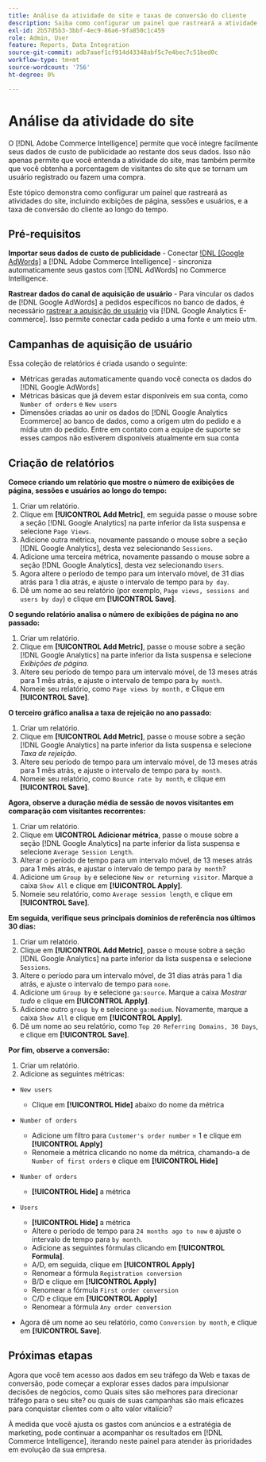 ```yaml
---
title: Análise da atividade do site e taxas de conversão do cliente
description: Saiba como configurar um painel que rastreará a atividade do site, incluindo exibições de página, sessões e usuários, e o índice de conversão do cliente ao longo do tempo.
exl-id: 2b57d5b3-3bbf-4ec9-86a6-9fa850c1c459
role: Admin, User
feature: Reports, Data Integration
source-git-commit: adb7aaef1cf914d43348abf5c7e4bec7c51bed0c
workflow-type: tm+mt
source-wordcount: '756'
ht-degree: 0%

---
```


# Análise da atividade do site

O [!DNL Adobe Commerce Intelligence] permite que você integre facilmente seus dados de custo de publicidade ao restante dos seus dados. Isso não apenas permite que você entenda a atividade do site, mas também permite que você obtenha a porcentagem de visitantes do site que se tornam um usuário registrado ou fazem uma compra.

Este tópico demonstra como configurar um painel que rastreará as atividades do site, incluindo exibições de página, sessões e usuários, e a taxa de conversão do cliente ao longo do tempo.

## Pré-requisitos

**Importar seus dados de custo de publicidade** - Conectar [!DNL [Google AdWords]](../importing-data/integrations/google-adwords.md) a [!DNL Adobe Commerce Intelligence] - sincroniza automaticamente seus gastos com [!DNL AdWords] no Commerce Intelligence.

**Rastrear dados do canal de aquisição de usuário** - Para vincular os dados de [!DNL Google AdWords] a pedidos específicos no banco de dados, é necessário [rastrear a aquisição de usuário](../analysis/google-track-user-acq.md) via [!DNL Google Analytics E-commerce]. Isso permite conectar cada pedido a uma fonte e um meio utm.

## Campanhas de aquisição de usuário

Essa coleção de relatórios é criada usando o seguinte:

* Métricas geradas automaticamente quando você conecta os dados do [!DNL Google AdWords]
* Métricas básicas que já devem estar disponíveis em sua conta, como `Number of orders` e `New users`
* Dimensões criadas ao unir os dados do [!DNL Google Analytics Ecommerce] ao banco de dados, como a origem utm do pedido e a mídia utm do pedido. Entre em contato com a equipe de suporte se esses campos não estiverem disponíveis atualmente em sua conta

## Criação de relatórios

**Comece criando um relatório que mostre o número de exibições de página, sessões e usuários ao longo do tempo:**

1. Criar um relatório.
1. Clique em **[!UICONTROL Add Metric]**, em seguida passe o mouse sobre a seção [!DNL Google Analytics] na parte inferior da lista suspensa e selecione `Page Views`.
1. Adicione outra métrica, novamente passando o mouse sobre a seção [!DNL Google Analytics], desta vez selecionando `Sessions`.
1. Adicione uma terceira métrica, novamente passando o mouse sobre a seção [!DNL Google Analytics], desta vez selecionando `Users`.
1. Agora altere o período de tempo para um intervalo móvel, de 31 dias atrás para 1 dia atrás, e ajuste o intervalo de tempo para `by day`.
1. Dê um nome ao seu relatório (por exemplo, `Page views, sessions and users by day`) e clique em **[!UICONTROL Save]**.

**O segundo relatório analisa o número de exibições de página no ano passado:**

1. Criar um relatório.
1. Clique em **[!UICONTROL Add Metric]**, passe o mouse sobre a seção [!DNL Google Analytics] na parte inferior da lista suspensa e selecione _Exibições de página_.
1. Altere seu período de tempo para um intervalo móvel, de 13 meses atrás para 1 mês atrás, e ajuste o intervalo de tempo para `by month`.
1. Nomeie seu relatório, como `Page views by month,` e Clique em **[!UICONTROL Save]**.

**O terceiro gráfico analisa a taxa de rejeição no ano passado:**

1. Criar um relatório.
1. Clique em **[!UICONTROL Add Metric]**, passe o mouse sobre a seção [!DNL Google Analytics] na parte inferior da lista suspensa e selecione _Taxa de rejeição_.
1. Altere seu período de tempo para um intervalo móvel, de 13 meses atrás para 1 mês atrás, e ajuste o intervalo de tempo para `by month`.
1. Nomeie seu relatório, como `Bounce rate by month`, e clique em **[!UICONTROL Save]**.

**Agora, observe a duração média de sessão de novos visitantes em comparação com visitantes recorrentes:**

1. Criar um relatório.
1. Clique em **UICONTROL Adicionar métrica**, passe o mouse sobre a seção [!DNL Google Analytics] na parte inferior da lista suspensa e selecione `Average Session Length`.
1. Alterar o período de tempo para um intervalo móvel, de 13 meses atrás para 1 mês atrás, e ajustar o intervalo de tempo para `by month`?
1. Adicione um `Group by` e selecione `New or returning visitor`.  Marque a caixa `Show All` e clique em **[!UICONTROL Apply]**.
1. Nomeie seu relatório, como `Average session length`, e clique em **[!UICONTROL Save]**.

**Em seguida, verifique seus principais domínios de referência nos últimos 30 dias:**

1. Criar um relatório.
1. Clique em **[!UICONTROL Add Metric]**, passe o mouse sobre a seção [!DNL Google Analytics] na parte inferior da lista suspensa e selecione `Sessions`.
1. Altere o período para um intervalo móvel, de 31 dias atrás para 1 dia atrás, e ajuste o intervalo de tempo para `none`.
1. Adicione um `Group by` e selecione `ga:source`.  Marque a caixa _Mostrar tudo_ e clique em **[!UICONTROL Apply]**.
1. Adicione outro `group by` e selecione `ga:medium`. Novamente, marque a caixa `Show All` e clique em **[!UICONTROL Apply]**.
1. Dê um nome ao seu relatório, como `Top 20 Referring Domains, 30 Days`, e clique em **[!UICONTROL Save]**.

**Por fim, observe a conversão:**

1. Criar um relatório.
1. Adicione as seguintes métricas:

* `New users`
   * Clique em **[!UICONTROL Hide]** abaixo do nome da métrica

* `Number of orders`
   * Adicione um filtro para `Customer's order number` = 1 e clique em **[!UICONTROL Apply]**
   * Renomeie a métrica clicando no nome da métrica, chamando-a de `Number of first orders` e clique em **[!UICONTROL Hide]**

* `Number of orders`
   * **[!UICONTROL Hide]** a métrica

* `Users`
   * **[!UICONTROL Hide]** a métrica
   * Altere o período de tempo para `24 months ago to now` e ajuste o intervalo de tempo para `by month`.
   * Adicione as seguintes fórmulas clicando em **[!UICONTROL Formula]**.
   * A/D, em seguida, clique em **[!UICONTROL Apply]**
   * Renomear a fórmula `Registration conversion`
   * B/D e clique em **[!UICONTROL Apply]**
   * Renomear a fórmula `First order conversion`
   * C/D e clique em **[!UICONTROL Apply]**
   * Renomear a fórmula `Any order conversion`

* Agora dê um nome ao seu relatório, como `Conversion by month`, e clique em **[!UICONTROL Save]**.

## Próximas etapas

Agora que você tem acesso aos dados em seu tráfego da Web e taxas de conversão, pode começar a explorar esses dados para impulsionar decisões de negócios, como Quais sites são melhores para direcionar tráfego para o seu site? ou quais de suas campanhas são mais eficazes para conquistar clientes com o alto valor vitalício?

À medida que você ajusta os gastos com anúncios e a estratégia de marketing, pode continuar a acompanhar os resultados em [!DNL Commerce Intelligence], iterando neste painel para atender às prioridades em evolução da sua empresa.

